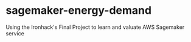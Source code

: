 # sagemaker-energy-demand
Using the Ironhack's Final Project to learn and valuate AWS Sagemaker service
